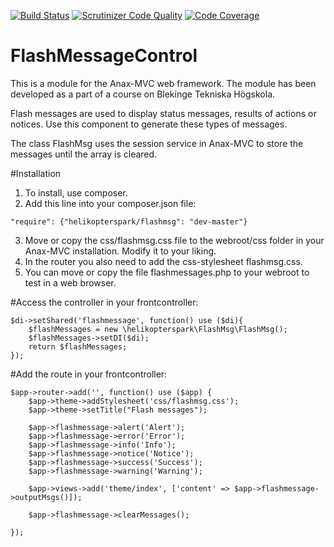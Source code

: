 [![Build Status](https://travis-ci.org/helikopterspark/FlashMsg.svg?branch=master)](https://travis-ci.org/helikopterspark/FlashMsg)
[![Scrutinizer Code Quality](https://scrutinizer-ci.com/g/helikopterspark/FlashMsg/badges/quality-score.png?b=master)](https://scrutinizer-ci.com/g/helikopterspark/FlashMsg/?branch=master)
[![Code Coverage](https://scrutinizer-ci.com/g/helikopterspark/FlashMsg/badges/coverage.png?b=master)](https://scrutinizer-ci.com/g/helikopterspark/FlashMsg/?branch=master)

# FlashMessageControl

This is a module for the Anax-MVC web framework. The module has been developed as a part of a course on Blekinge Tekniska Högskola.

Flash messages are used to display status messages, results of actions or notices. Use this component to generate these types of messages.

The class FlashMsg uses the session service in Anax-MVC to store the messages until the array is cleared.

#Installation

1. To install, use composer.
2. Add this line into your composer.json file:
```
"require": {"helikopterspark/flashmsg": "dev-master"}
```
3. Move or copy the css/flashmsg.css file to the webroot/css folder in your Anax-MVC installation. Modify it to your liking.
4. In the router you also need to add the css-stylesheet flashmsg.css.
5. You can move or copy the file flashmessages.php to your webroot to test in a web browser.

#Access the controller in your frontcontroller:

```
$di->setShared('flashmessage', function() use ($di){
    $flashMessages = new \helikopterspark\FlashMsg\FlashMsg();
    $flashMessages->setDI($di);
    return $flashMessages;
});
```

#Add the route in your frontcontroller:

```
$app->router->add('', function() use ($app) {
	$app->theme->addStylesheet('css/flashmsg.css');
	$app->theme->setTitle("Flash messages");

	$app->flashmessage->alert('Alert');
	$app->flashmessage->error('Error');
	$app->flashmessage->info('Info');
	$app->flashmessage->notice('Notice');
	$app->flashmessage->success('Success');
	$app->flashmessage->warning('Warning');

	$app->views->add('theme/index', ['content' => $app->flashmessage->outputMsgs()]);

	$app->flashmessage->clearMessages();

});
```
